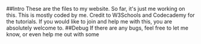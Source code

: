 ##Intro
These are the files to my website. So far, it's just me working on this. This is mostly coded by me. Credit to W3Schools and Codecademy for the tutorials. If you would like to join and help me with this, you are absolutely welcome to.
##Debug
If there are any bugs, feel free to let me know, or even help me out with some
